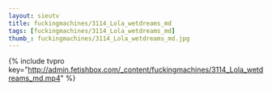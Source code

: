 ```yaml
--- 
layout: sieutv
title: fuckingmachines/3114_Lola_wetdreams_md
tags: [fuckingmachines/3114_Lola_wetdreams_md]
thumb_: fuckingmachines/3114_Lola_wetdreams_md.jpg
---
```

{% include tvpro key="http://admin.fetishbox.com/_content/fuckingmachines/3114_Lola_wetdreams_md.mp4" %} 
